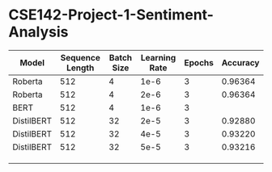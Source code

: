 # CSE142-Project-1-Sentiment-Analysis

| Model      | Sequence Length | Batch Size | Learning Rate | Epochs | Accuracy |
| ---------- | --------------- | ---------- | ------------- | ------ | -------- |
| Roberta    | 512             | 4          | 1e-6          | 3      | 0.96364  |
| Roberta    | 512             | 4          | 2e-6          | 3      | 0.96364  |
| BERT       | 512             | 4          | 1e-6          | 3      |          |
| DistilBERT | 512             | 32         | 2e-5          | 3      | 0.92880  |
| DistilBERT | 512             | 32         | 4e-5          | 3      | 0.93220  |
| DistilBERT | 512             | 32         | 5e-5          | 3      | 0.93216  |
|            |                 |            |               |        |          |
|            |                 |            |               |        |          |
|            |                 |            |               |        |          |


